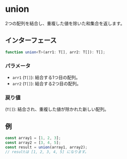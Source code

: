 # union

2つの配列を結合し、重複した値を除いた和集合を返します。

## インターフェース

```typescript
function union<T>(arr1: T[], arr2: T[]): T[];
```

### パラメータ

- `arr1` (`T[]`): 結合する1つ目の配列。
- `arr2` (`T[]`): 結合する2つ目の配列。

### 戻り値

(`T[]`): 結合され、重複した値が除かれた新しい配列。

## 例

```typescript
const array1 = [1, 2, 3];
const array2 = [3, 4, 5];
const result = union(array1, array2);
// resultは [1, 2, 3, 4, 5] になります。
```
